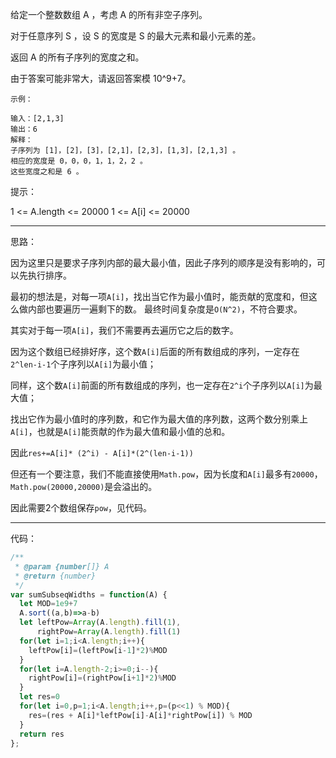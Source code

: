 给定一个整数数组 A ，考虑 A 的所有非空子序列。

对于任意序列 S ，设 S 的宽度是 S 的最大元素和最小元素的差。

返回 A 的所有子序列的宽度之和。

由于答案可能非常大，请返回答案模 10^9+7。

 
```
示例：

输入：[2,1,3]
输出：6
解释：
子序列为 [1]，[2]，[3]，[2,1]，[2,3]，[1,3]，[2,1,3] 。
相应的宽度是 0，0，0，1，1，2，2 。
这些宽度之和是 6 。
 ```

提示：

1 <= A.length <= 20000
1 <= A[i] <= 20000

-----
思路：

因为这里只是要求子序列内部的最大最小值，因此子序列的顺序是没有影响的，可以先执行排序。

最初的想法是，对每一项`A[i]`，找出当它作为最小值时，能贡献的宽度和，但这么做内部也要遍历一遍剩下的数。
最终时间复杂度是`O(N^2)`，不符合要求。

其实对于每一项`A[i]`，我们不需要再去遍历它之后的数字。

因为这个数组已经排好序，这个数`A[i]`后面的所有数组成的序列，一定存在`2^len-i-1`个子序列以`A[i]`为最小值；

同样，这个数`A[i]`前面的所有数组成的序列，也一定存在`2^i`个子序列以`A[i]`为最大值；

找出它作为最小值时的序列数，和它作为最大值的序列数，这两个数分别乘上`A[i]`，也就是`A[i]`能贡献的作为最大值和最小值的总和。

因此`res+=A[i]* (2^i) - A[i]*(2^(len-i-1))`

但还有一个要注意，我们不能直接使用`Math.pow`，因为长度和`A[i]`最多有`20000`，`Math.pow(20000,20000)`是会溢出的。

因此需要2个数组保存`pow`，见代码。

-----
代码：
```js
/**
 * @param {number[]} A
 * @return {number}
 */
var sumSubseqWidths = function(A) {
  let MOD=1e9+7
  A.sort((a,b)=>a-b)
  let leftPow=Array(A.length).fill(1),
      rightPow=Array(A.length).fill(1)
  for(let i=1;i<A.length;i++){
    leftPow[i]=(leftPow[i-1]*2)%MOD
  }
  for(let i=A.length-2;i>=0;i--){
    rightPow[i]=(rightPow[i+1]*2)%MOD
  }
  let res=0
  for(let i=0,p=1;i<A.length;i++,p=(p<<1) % MOD){
    res=(res + A[i]*leftPow[i]-A[i]*rightPow[i]) % MOD
  }
  return res
};
```